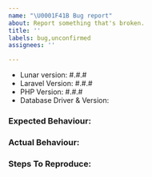 ```yaml
---
name: "\U0001F41B Bug report"
about: Report something that's broken.
title: ''
labels: bug,unconfirmed
assignees: ''

---
```


<!-- DO NOT THROW THIS AWAY -->
<!-- Fill out the FULL versions with patch versions -->

- Lunar version: #.#.#
- Laravel Version: #.#.#
- PHP Version: #.#.#
- Database Driver & Version:

### Expected Behaviour:

### Actual Behaviour:

### Steps To Reproduce:
